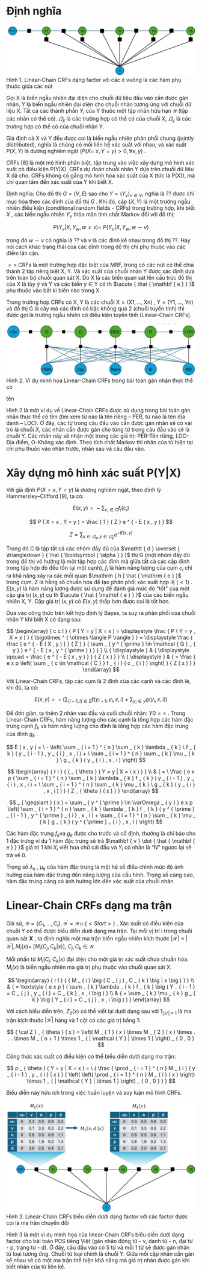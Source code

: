 

# Định nghĩa

![](images/image1.jpg)  
Hình 1. Linear-Chain CRFs dạng factor với các ô vuông là các hàm phụ thuộc giữa các nút

Gọi X là biến ngẫu nhiên đại diện cho chuỗi dữ liệu đầu vào cần được gán nhãn, Y là biến ngẫu nhiên đại diện cho chuỗi nhãn tương ứng với chuỗi dữ liệu X. Tất cả các thành phần $Y _ { i }$ của Y thuộc một tập nhãn hữu hạn $\mathcal { Y }$ (tập các nhãn có thể có). $\varOmega _ { x }$ là các trường hợp có thể có của chuỗi X, $\varOmega _ { y }$ là các trường hợp có thể có của chuỗi nhãn Y.

Giả định cả X và Y đều được coi là biến ngẫu nhiên phân phối chung (jointly distributed), nghĩa là chúng có mối liên hệ xác suất với nhau, và xác suất $P ( X , Y )$ là dương nghiêm ngặt $( P ( X = \ x , Y = y ) > 0 , \forall x , y )$ .

CRFs [8] là một mô hình phân biệt, tập trung vào việc xây dựng mô hình xác suất có điều kiện P(Y|X). CRFs dự đoán chuỗi nhãn Y dựa trên chuỗi dữ liệu X đã cho. CRFs không cố gắng mô hình hóa xác suất của $\mathrm { X }$ (tức là P(X)), mà chỉ quan tâm đến xác suất của Y khi biết X.

Định nghĩa: Cho đồ thị $G = ( V , E )$ sao cho $Y = ( Y _ { v } ) _ { v \in V } ,$ nghĩa là ?? được chỉ mục hóa theo các đỉnh của đồ thị $G$ . Khi đó, cặp $( X , Y )$ là một trường ngẫu nhiên điều kiện (conditional random fields - CRFs) trong trường hợp, khi biết $X$ , các biến ngẫu nhiên $Y _ { v }$ thỏa mãn tính chất Markov đối với đồ thị:

$$
P ( Y _ { v } | X , Y _ { w } , w \neq v ) = \ P ( Y _ { v } | X , Y _ { w } , w { \sim } v )
$$



trong đó $w { \sim } v$ có nghĩa là ?? và $v$ là các đỉnh kề nhau trong đồ thị ??. Hay nói cách khác trạng thái của các đỉnh trong đồ thị chỉ phụ thuộc vào các điểm lân cận.

$= >$ CRFs là một trường hợp đặc biệt của MRF, trong có các nút có thể chia thành 2 tập riêng biệt X, Y. Và xác suất của chuỗi nhãn Y được xác định dựa trên toàn bộ chuỗi quan sát X. Do X là các biến quan sát lên cấu trúc đồ thị của X là tùy ý và Y và các biến y ∈ Y có th $\acute { \hat { \mathbf { e } } }$ phụ thuộc vào bất kì biến nào trong X.

Trong trường hợp CRFs có X, Y là các chuỗi $\mathrm { X } = ( \mathrm { X } 1 , . . . , \mathrm { X } { \mathrm { n } } )$ , $\mathrm { Y } = ( \mathrm { Y } 1 , . . . ,$ Yn) và đồ thị G là cây mà các đỉnh có bậc không quá 2 (chuỗi tuyến tính) thì được gọi là trường ngẫu nhiên có điều kiện tuyến tính (Linear-Chain CRFs).

![](images/image2.jpg)  
Hình 2. Ví dụ minh họa Linear-Chain CRFs trong bài toán gán nhãn thực thể có

tên

Hình 2 là một ví dụ về Linear-Chain CRFs được sử dụng trong bài toán gán nhãn thực thể có tên (tìm xem từ nào là tên riêng – PER, từ nào là tên địa danh – LOC). Ở đây, các từ trong câu đầu vào cần được gán nhãn sẽ có vai trò là chuỗi X, các nhãn cần được gán cho từng từ trong câu đầu vào sẽ là chuỗi Y. Các nhãn này sẽ nhận một trong các giá trị: PER-Tên riêng, LOC-Địa điểm, O-Không xác định. Theo tích chất Markov thì nhãn của từ hiện tại chỉ phụ thuộc vào nhãn trước, nhãn sau và câu đầu vào.

# Xây dựng mô hình xác suất $\mathbf { P } ( \mathbf { Y } | \mathbf { X } )$

Với giả định $P ( X = x , Y = y )$ là dương nghiêm ngặt, theo định lý Hammersley–Clifford [9], ta có:



$$
E ( x , y ) = \mathrm { ~ - ~ } \sum _ { c _ { i } \in C } f _ { i } \left( c _ { i } \right)
$$

$$
P ( X = x , Y = y ) = \frac { 1 } { Z } e ^ { - E ( x , y ) }
$$

$$
Z = \sum _ { x \in \varOmega _ { x } , y \in \varOmega _ { y } } e ^ { - E ( x , y ) }
$$

Trong đó C là tập tất cả các nhóm đầy đủ của $\mathtt { d } \overset { \triangledown } { \hat { \boldsymbol { \alpha } } }$ thị G (một nhóm đầy đủ trong đồ thị vô hướng là một tập hợp các đỉnh mà giữa tất cả các cặp đỉnh trong tập hợp đó đều tồn tại một cạnh), $f _ { i }$ là hàm năng lượng của cụm $c _ { i }$ chỉ ra khả năng xảy ra các mối quan $\mathrm { h } \hat { \mathrm { e } }$ trong cụm. Z là hằng số chuẩn hóa để tạo phân phối xác suất hợp lệ $( < 1 )$ . $E ( x , y )$ là hàm năng lượng được sử dụng để đánh giá mức độ "tốt" của một cặp giá trị $( x , y )$ cụ th $\acute { \hat { \mathbf { e } } }$ của các biến ngẫu nhiên X, Y. Cặp giá trị $( x , y )$ có $E ( x , y )$ thấp hơn được coi là tốt hơn.

Dựa vào công thức trên kết hợp định lý Bayes, ta suy ra phân phối của chuỗi nhãn Y khi biết X có dạng sau:

$$
\begin{array} { c c l } { P ( Y = y | X = x ) = \displaystyle \frac { P ( Y = y , X = x ) } { \bigotimes ^ { \otimes \langle P \rangle } } = \displaystyle \frac { \frac { e ^ { - E ( X , y ) } } { Z } } { \sum _ { y ^ { \prime } \in \mathcal { Q } _ { y } } e ^ { - E ( x , y ^ { \prime } ) } } } \\ { \displaystyle } & { \displaystyle \qquad = \frac { e ^ { - E ( x , y ) } } { Z ( x ) } } \\ { \displaystyle } & { = \frac { e x p \left( \sum _ { c \in \mathcal { C } } f _ { i } ( c _ { i } ) \right) } { Z ( x ) } } \end{array}
$$



Với Linear-Chain CRFs, tập các cụm là 2 đỉnh của các cạnh và các đỉnh lẻ, khi đó, ta có:

$$
E ( x , y ) = { } - \left( \sum _ { ( i - 1 , i ) \in E } f \left( y _ { i - 1 } , y _ { i } , x , i \right) + \sum _ { y _ { i } \in y } g \left( y _ { i } , x , i \right) \right)
$$

Để đơn giản, ta thêm 2 nhãn vào đầu và cuối chuỗi nhãn: $\mathrm { Y } 0 = <$ <Start>. Trong Linear-Chain CRFs, hàm năng lượng cho các cạnh là tổng hợp các hàm đặc trưng cạnh $f _ { k }$ và hàm năng lượng cho đỉnh là tổng hợp các hàm đặc trưng của đỉnh $g _ { k }$ .

$$
E ( x , y ) = \ - \left( \sum _ { i = 1 } ^ { n } \sum _ { k } \lambda _ { k } \ f _ { k } ( y _ { i - 1 } , y _ { i } , x , i ) + \ \sum _ { i = 1 } ^ { n } \sum _ { k } \mu _ { k } \ g _ { k } ( y _ { i } , x , i ) \right)
$$

$$
\begin{array} { r l } {  { _ { \theta } ( Y = y | X = \ x ) } } \\ & { = \ \frac { e x p ( \sum _ { i = 1 } ^ { n } \sum _ { k } \lambda _ { k } f _ { k } ( y _ { i - 1 } , y _ { i } , x , i ) + \ \sum _ { i = 1 } ^ { n } \sum _ { k } \mu _ { k } \ g _ { k } ( y _ { i } , x , i ) ) } { Z _ { \theta } ( x ) } } \end{array}
$$

$$
_ { \geqslant } ( x ) = \sum _ { y ^ { \prime } \in \varOmega _ { y } } e x p \left( \sum _ { i = 1 } ^ { n } \sum _ { k } \lambda _ { k } f _ { k } ( y ^ { \prime } _ { i - 1 } , y ^ { \prime } _ { i } , x , i ) + \sum _ { i = 1 } ^ { n } \sum _ { k } \mu _ { k } g _ { k } ( y ^ { \prime } _ { i } , x , i ) \right)
$$

Các hàm đặc trưng $f _ { k } { \mathrm { v a } } \ g _ { k }$ được cho trước và cố định, thường là chỉ báo cho 1 đặc trưng ví dụ $1$ hàm đặc trưng sẽ trả $\mathbf { v } \dot { \hat { \mathbf { e } } }$ giá trị 1 khi $X _ { i }$ viết hoa chữ cái đầu và $Y _ { i }$ có nhãn là “N” ngược lại sẽ trả về 0.

Trọng số $\lambda _ { k }$ , $\mu _ { k }$ của hàm đặc trưng là một hệ số điều chỉnh mức độ ảnh hưởng của hàm đặc trưng đến năng lượng của cấu hình. Trọng số càng cao, hàm đặc trưng càng có ảnh hưởng lớn đến xác suất của chuỗi nhãn.



# Linear-Chain CRFs dạng ma trận

Giả sử, $\mathcal { Y } = \{ C _ { 1 } , \dots , C _ { l } \} , \mathcal { Y } ^ { \prime } = \mathcal { Y } \cup \{ < S t a r t > \}$ . Xác xuất có điều kiện của chuỗi Y có thể được biểu diễn dưới dạng ma trận. Tại mỗi vị trí i trong chuỗi quan sát $\mathbf { X }$ , ta định nghĩa một ma trận biến ngẫu nhiên kích thước $| \mathcal { Y } ^ { \prime } | \times | \mathcal { Y } ^ { \prime } | , M _ { i } ( x ) =$ $\bigl [ M _ { i } \bigl ( C _ { j } , C _ { k } \bigl | x \bigr ) \bigr ] , \ C _ { j } , C _ { k } \in \mathcal { Y } .$

Mỗi phần tử $M _ { i } { \left( C _ { j } , C _ { k } \middle | x \right) }$ đại diện cho một giá trị xác suất chưa chuẩn hóa. $M _ { i } ( x )$ là biến ngẫu nhiên mà giá trị phụ thuộc vào chuỗi quan sát X.

$$
\begin{array} { r l } {  { M _ { i } \big ( C _ { j } , C _ { k } \big | x \big ) } } \\ & { = \textstyle { e x p } ( \sum _ { k } \lambda _ { k } f _ { k } \big ( Y _ { i - 1 } = C _ { j } , y _ { i } = C _ { k } , x , i \big )  } \\ & { +  \sum _ { k } \mu _ { k } g _ { k } \big ( Y _ { i } = C _ { j } , x , i \big ) ) } \end{array}
$$

Với cách biểu diễn trên, $Z _ { \theta } ( x )$ có thể viết lại dưới dạng sau với $1 _ { | \mathcal { Y } \prime | \times 1 }$ là ma trận kích thước $| \mathcal { Y } ^ { \prime } |$ hàng và 1 cột có các giá trị bằng 1:

$$
{ \cal Z } _ { \theta } ( x ) = \left( M _ { 1 } ( x ) \times M _ { 2 } ( x ) \times . . . \times M _ { n + 1 } \times 1 _ { | \mathcal { Y } | \times 1 } \right) _ { 0 , 0 }
$$

Công thức xác suất có điều kiện có thể biểu diễn dưới dạng ma trận:

$$
p _ { \theta } ( Y = y | X = x ) = \ { \frac { \prod _ { i = 1 } ^ { n } M _ { i } ( y _ { i - 1 } , y _ { i } | x ) } { \left( \left( \prod _ { i = 1 } ^ { n } M _ { i } ( x ) \right) \times 1 _ { | \mathcal { Y } | \times 1 } \right) _ { 0 , 0 } } }
$$

Biểu diễn này hữu ích trong việc huấn luyện và suy luận mô hình CRFs.



![](images/image3.jpg)  
Hình 3. Linear-Chain CRFs biều diễn dưới dạng factor với các factor được coi là ma trận chuyển đổi

Hình 3 là một ví dụ mình họa của linear-Chain CRFs biểu diễn dưới dạng factor cho bài toán POS tiếng Việt (gán nhãn động từ - v, danh từ - n, đại từ - p, trạng từ - d). Ở đây, câu đầu vào có 5 từ và mỗi 1 từ sẽ được gán nhãn từ loại tương ứng. Chuỗi từ loại chính là chuỗi Y. Giữa mỗi cặp nhãn cần gán kề nhau sẽ có một ma trận thể hiện khả năng mà giá trị nhán được gán khi biết nhãn của từ liền kề.